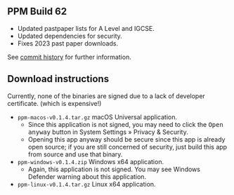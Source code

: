 ## PPM Build 62

- Updated pastpaper lists for A Level and IGCSE.
- Updated dependencies for security.
- Fixes 2023 past paper downloads.

See [commit history](https://github.com/SCIEDEV/PastPaperMaster/commits/main) for further information.

## Download instructions

Currently, none of the binaries are signed due to a lack of developer certificate. (which is expensive!)

- `ppm-macos-v0.1.4.tar.gz` macOS Universal application.
  - Since this application is not signed, you may need to click the <kbd>Open anyway</kbd> button in System Settings » Privacy & Security.
  - Opening this app anyway should be secure since this app is already open source; if you are still concerned of security, just build this app from source and use that binary.
- `ppm-windows-v0.1.4.zip` Windows x64 application.
  - Again, this application is not signed. You may see Windows Defender warning about this application.
- `ppm-linux-v0.1.4.tar.gz` Linux x64 application.
